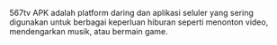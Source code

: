 567tv APK adalah platform daring dan aplikasi seluler yang sering digunakan untuk berbagai keperluan hiburan seperti menonton video, mendengarkan musik, atau bermain game.
